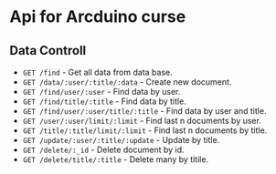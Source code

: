 # Api for Arcduino curse

## Data Controll

- `GET /find` - Get all data from data base.
- `GET /data/:user/:title/:data` - Create new document.
- `GET /find/user/:user` - Find data by user.
- `GET /find/title/:title` - Find data by title.
- `GET /find/user/:user/title/:title` - Find data by user and title.
- `GET /user/:user/limit/:limit` - Find last n documents by user.
- `GET /title/:title/limit/:limit` - Find last n documents by title.
- `GET /update/:user/:title/:update` - Update by title.
- `GET /delete/:_id` - Delete document by id.
- `GET /delete/title/:title` - Delete many by titile.
